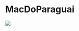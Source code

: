 # MacDoParaguai

<img src="https://user-images.githubusercontent.com/83461178/200195092-ac559ec3-43de-4c9f-b74e-dba385a21238.png">
